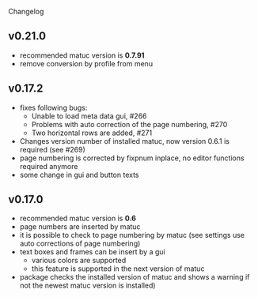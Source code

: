 Changelog

## v0.21.0

- recommended matuc version is **0.7.91**
- remove conversion by profile from menu

## v0.17.2

- fixes following bugs:
    - Unable to load meta data gui, #266
    - Problems with auto correction of the page numbering, #270
    - Two horizontal rows are added, #271    
- Changes version number of installed matuc, now version 0.6.1 is required (see #269)
- page numbering is corrected by fixpnum inplace, no editor functions required anymore
- some change in gui and button texts

## v0.17.0

- recommended matuc version is **0.6**
- page numbers are inserted by matuc
- it is possible to check to page numbering by matuc (see settings use
  auto corrections of page numbering)
- text boxes and frames can be insert by a gui
    - various colors are supported
    - this feature is supported in the next version of matuc
- package checks the installed version of matuc and shows a warning if not the
  newest matuc version is installed)
